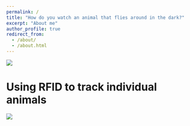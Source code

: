 ```yaml
---
permalink: /
title: "How do you watch an animal that flies around in the dark?"
excerpt: "About me"
author_profile: true
redirect_from: 
  - /about/
  - /about.html
---
```


![](/images/mimon-antenna.png)

Using RFID to track individual animals
======
![](/images/tagging-gif.gif)

